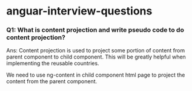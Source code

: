 # anguar-interview-questions

### Q1: What is content projection and write pseudo code to do content projection?
Ans: Content projection is used to project some portion of content from parent component to child component. This will be greatly helpful when implementing the reusable countries.

We need to use ng-content in child component html page to project the content from the parent component.
